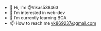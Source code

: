 - 👋 Hi, I’m @Vikas538463
- 👀 I’m interested in web-dev
- 🌱 I’m currently learning BCA
- 📫 How to reach me vk869237@gmail.com

